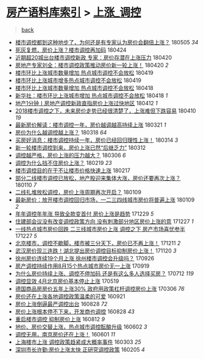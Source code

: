 [房产语料库索引](../../README.md)  > [上涨_调控](上涨_调控.md)
====
> [back](../README.md)

- [楼市调控都到这种地步了，为何还是有专家认为房价会翻倍上涨？](http://jkwz.applinzi.com/ittc/7099653091983098887.html#%E6%A5%BC%E5%B8%82%E8%B0%83%E6%8E%A7%E9%83%BD%E5%88%B0%E8%BF%99%E7%A7%8D%E5%9C%B0%E6%AD%A5%E4%BA%86%EF%BC%8C%E4%B8%BA%E4%BD%95%E8%BF%98%E6%98%AF%E6%9C%89%E4%B8%93%E5%AE%B6%E8%AE%A4%E4%B8%BA%E6%88%BF%E4%BB%B7%E4%BC%9A%E7%BF%BB%E5%80%8D%E4%B8%8A%E6%B6%A8%EF%BC%9F) 180505 *34* 
- [死灰复燃，房价上涨？楼市调控再加码](http://jkwz.applinzi.com/ittc/7095334167338550282.html#%E6%AD%BB%E7%81%B0%E5%A4%8D%E7%87%83%EF%BC%8C%E6%88%BF%E4%BB%B7%E4%B8%8A%E6%B6%A8%EF%BC%9F%E6%A5%BC%E5%B8%82%E8%B0%83%E6%8E%A7%E5%86%8D%E5%8A%A0%E7%A0%81) 180424  
- [近期超20城出台楼市调控新政 专家：房价存潜在上涨压力](http://jkwz.applinzi.com/ittc/7093994458507117578.html#%E8%BF%91%E6%9C%9F%E8%B6%8520%E5%9F%8E%E5%87%BA%E5%8F%B0%E6%A5%BC%E5%B8%82%E8%B0%83%E6%8E%A7%E6%96%B0%E6%94%BF+%E4%B8%93%E5%AE%B6%EF%BC%9A%E6%88%BF%E4%BB%B7%E5%AD%98%E6%BD%9C%E5%9C%A8%E4%B8%8A%E6%B6%A8%E5%8E%8B%E5%8A%9B) 180420  
- [房地产专家刘全：楼市调控政策推动房价新一轮上涨！](http://jkwz.applinzi.com/ittc/7093967197577937926.html#%E6%88%BF%E5%9C%B0%E4%BA%A7%E4%B8%93%E5%AE%B6%E5%88%98%E5%85%A8%EF%BC%9A%E6%A5%BC%E5%B8%82%E8%B0%83%E6%8E%A7%E6%94%BF%E7%AD%96%E6%8E%A8%E5%8A%A8%E6%88%BF%E4%BB%B7%E6%96%B0%E4%B8%80%E8%BD%AE%E4%B8%8A%E6%B6%A8%EF%BC%81) 180420 *2* 
- [楼市环比上涨城市数量增加 热点城市调控不会放松](http://jkwz.applinzi.com/ittc/7093615281941513233.html#%E6%A5%BC%E5%B8%82%E7%8E%AF%E6%AF%94%E4%B8%8A%E6%B6%A8%E5%9F%8E%E5%B8%82%E6%95%B0%E9%87%8F%E5%A2%9E%E5%8A%A0+%E7%83%AD%E7%82%B9%E5%9F%8E%E5%B8%82%E8%B0%83%E6%8E%A7%E4%B8%8D%E4%BC%9A%E6%94%BE%E6%9D%BE) 180419  
- [楼市环比上涨城市增多热点城市调控不会放松](http://jkwz.applinzi.com/ittc/7093608572770583568.html#%E6%A5%BC%E5%B8%82%E7%8E%AF%E6%AF%94%E4%B8%8A%E6%B6%A8%E5%9F%8E%E5%B8%82%E5%A2%9E%E5%A4%9A%E7%83%AD%E7%82%B9%E5%9F%8E%E5%B8%82%E8%B0%83%E6%8E%A7%E4%B8%8D%E4%BC%9A%E6%94%BE%E6%9D%BE) 180419  
- [楼市环比上涨城市数量增加 热点城市调控不会放松](http://jkwz.applinzi.com/ittc/7093424727051994123.html#%E6%A5%BC%E5%B8%82%E7%8E%AF%E6%AF%94%E4%B8%8A%E6%B6%A8%E5%9F%8E%E5%B8%82%E6%95%B0%E9%87%8F%E5%A2%9E%E5%8A%A0+%E7%83%AD%E7%82%B9%E5%9F%8E%E5%B8%82%E8%B0%83%E6%8E%A7%E4%B8%8D%E4%BC%9A%E6%94%BE%E6%9D%BE) 180418  
- [新华社：楼市环比上涨城市增加 热点城市调控不会放松](http://jkwz.applinzi.com/ittc/7093404642555986951.html#%E6%96%B0%E5%8D%8E%E7%A4%BE%EF%BC%9A%E6%A5%BC%E5%B8%82%E7%8E%AF%E6%AF%94%E4%B8%8A%E6%B6%A8%E5%9F%8E%E5%B8%82%E5%A2%9E%E5%8A%A0+%E7%83%AD%E7%82%B9%E5%9F%8E%E5%B8%82%E8%B0%83%E6%8E%A7%E4%B8%8D%E4%BC%9A%E6%94%BE%E6%9D%BE) 180418 *1* 
- [地产1分钟丨房地产调控新政直指房价上涨过快地区](http://jkwz.applinzi.com/ittc/7091136710698337297.html#%E5%9C%B0%E4%BA%A71%E5%88%86%E9%92%9F%E4%B8%A8%E6%88%BF%E5%9C%B0%E4%BA%A7%E8%B0%83%E6%8E%A7%E6%96%B0%E6%94%BF%E7%9B%B4%E6%8C%87%E6%88%BF%E4%BB%B7%E4%B8%8A%E6%B6%A8%E8%BF%87%E5%BF%AB%E5%9C%B0%E5%8C%BA) 180412 *1* 
- [2018楼市调控之下，未来房价走势已经很清楚了，上涨难但下跌容易](http://jkwz.applinzi.com/ittc/7090319579794637841.html#2018%E6%A5%BC%E5%B8%82%E8%B0%83%E6%8E%A7%E4%B9%8B%E4%B8%8B%EF%BC%8C%E6%9C%AA%E6%9D%A5%E6%88%BF%E4%BB%B7%E8%B5%B0%E5%8A%BF%E5%B7%B2%E7%BB%8F%E5%BE%88%E6%B8%85%E6%A5%9A%E4%BA%86%EF%BC%8C%E4%B8%8A%E6%B6%A8%E9%9A%BE%E4%BD%86%E4%B8%8B%E8%B7%8C%E5%AE%B9%E6%98%93) 180410 *19* 
- [最新房价解读：楼市调控一年，房价越调越高持续上涨](http://jkwz.applinzi.com/ittc/7082932667773617163.html#%E6%9C%80%E6%96%B0%E6%88%BF%E4%BB%B7%E8%A7%A3%E8%AF%BB%EF%BC%9A%E6%A5%BC%E5%B8%82%E8%B0%83%E6%8E%A7%E4%B8%80%E5%B9%B4%EF%BC%8C%E6%88%BF%E4%BB%B7%E8%B6%8A%E8%B0%83%E8%B6%8A%E9%AB%98%E6%8C%81%E7%BB%AD%E4%B8%8A%E6%B6%A8) 180321 *1* 
- [房价为什么越调控越上涨？](http://jkwz.applinzi.com/ittc/7081771975066534923.html#%E6%88%BF%E4%BB%B7%E4%B8%BA%E4%BB%80%E4%B9%88%E8%B6%8A%E8%B0%83%E6%8E%A7%E8%B6%8A%E4%B8%8A%E6%B6%A8%EF%BC%9F) 180318 *64* 
- [买房好消息：楼市调控持续一年，房价已经回归理性上涨！](http://jkwz.applinzi.com/ittc/7080250319911257099.html#%E4%B9%B0%E6%88%BF%E5%A5%BD%E6%B6%88%E6%81%AF%EF%BC%9A%E6%A5%BC%E5%B8%82%E8%B0%83%E6%8E%A7%E6%8C%81%E7%BB%AD%E4%B8%80%E5%B9%B4%EF%BC%8C%E6%88%BF%E4%BB%B7%E5%B7%B2%E7%BB%8F%E5%9B%9E%E5%BD%92%E7%90%86%E6%80%A7%E4%B8%8A%E6%B6%A8%EF%BC%81) 180314 *3* 
- [新一轮楼市调控到来，房价上涨已然“后继乏力”](http://jkwz.applinzi.com/ittc/7079923170574599174.html#%E6%96%B0%E4%B8%80%E8%BD%AE%E6%A5%BC%E5%B8%82%E8%B0%83%E6%8E%A7%E5%88%B0%E6%9D%A5%EF%BC%8C%E6%88%BF%E4%BB%B7%E4%B8%8A%E6%B6%A8%E5%B7%B2%E7%84%B6%E2%80%9C%E5%90%8E%E7%BB%A7%E4%B9%8F%E5%8A%9B%E2%80%9D) 180312  
- [调控越严格，房价上涨的压力越大？](http://jkwz.applinzi.com/ittc/7077462769895212043.html#%E8%B0%83%E6%8E%A7%E8%B6%8A%E4%B8%A5%E6%A0%BC%EF%BC%8C%E6%88%BF%E4%BB%B7%E4%B8%8A%E6%B6%A8%E7%9A%84%E5%8E%8B%E5%8A%9B%E8%B6%8A%E5%A4%A7%EF%BC%9F) 180306 *6* 
- [调控为什么挡不住房价上涨？](http://jkwz.applinzi.com/ittc/7071819088462873611.html#%E8%B0%83%E6%8E%A7%E4%B8%BA%E4%BB%80%E4%B9%88%E6%8C%A1%E4%B8%8D%E4%BD%8F%E6%88%BF%E4%BB%B7%E4%B8%8A%E6%B6%A8%EF%BC%9F) 180219 *23* 
- [楼市调控目的在于不让楼市价格快速上涨](http://jkwz.applinzi.com/ittc/7070994418524226571.html#%E6%A5%BC%E5%B8%82%E8%B0%83%E6%8E%A7%E7%9B%AE%E7%9A%84%E5%9C%A8%E4%BA%8E%E4%B8%8D%E8%AE%A9%E6%A5%BC%E5%B8%82%E4%BB%B7%E6%A0%BC%E5%BF%AB%E9%80%9F%E4%B8%8A%E6%B6%A8) 180217  
- [部分二线楼市调控已放松，地产股迎来集体大涨，房价还要再次上涨？](http://jkwz.applinzi.com/ittc/7056893946158908422.html#%E9%83%A8%E5%88%86%E4%BA%8C%E7%BA%BF%E6%A5%BC%E5%B8%82%E8%B0%83%E6%8E%A7%E5%B7%B2%E6%94%BE%E6%9D%BE%EF%BC%8C%E5%9C%B0%E4%BA%A7%E8%82%A1%E8%BF%8E%E6%9D%A5%E9%9B%86%E4%BD%93%E5%A4%A7%E6%B6%A8%EF%BC%8C%E6%88%BF%E4%BB%B7%E8%BF%98%E8%A6%81%E5%86%8D%E6%AC%A1%E4%B8%8A%E6%B6%A8%EF%BC%9F) 180110 *7* 
- [二线扎堆放松调控，房价上涨周期再次开启？](http://jkwz.applinzi.com/ittc/7056638252742607888.html#%E4%BA%8C%E7%BA%BF%E6%89%8E%E5%A0%86%E6%94%BE%E6%9D%BE%E8%B0%83%E6%8E%A7%EF%BC%8C%E6%88%BF%E4%BB%B7%E4%B8%8A%E6%B6%A8%E5%91%A8%E6%9C%9F%E5%86%8D%E6%AC%A1%E5%BC%80%E5%90%AF%EF%BC%9F) 180109  
- [最新房价：放开楼市调控回归市场，一二三四线城市房价将普遍上涨](http://jkwz.applinzi.com/ittc/7056493636554851338.html#%E6%9C%80%E6%96%B0%E6%88%BF%E4%BB%B7%EF%BC%9A%E6%94%BE%E5%BC%80%E6%A5%BC%E5%B8%82%E8%B0%83%E6%8E%A7%E5%9B%9E%E5%BD%92%E5%B8%82%E5%9C%BA%EF%BC%8C%E4%B8%80%E4%BA%8C%E4%B8%89%E5%9B%9B%E7%BA%BF%E5%9F%8E%E5%B8%82%E6%88%BF%E4%BB%B7%E5%B0%86%E6%99%AE%E9%81%8D%E4%B8%8A%E6%B6%A8) 180109 *2* 
- [年年调控年年涨 导致全款变首付 房价上涨是趋势](http://jkwz.applinzi.com/ittc/7052617844267680785.html#%E5%B9%B4%E5%B9%B4%E8%B0%83%E6%8E%A7%E5%B9%B4%E5%B9%B4%E6%B6%A8+%E5%AF%BC%E8%87%B4%E5%85%A8%E6%AC%BE%E5%8F%98%E9%A6%96%E4%BB%98+%E6%88%BF%E4%BB%B7%E4%B8%8A%E6%B6%A8%E6%98%AF%E8%B6%8B%E5%8A%BF) 171229 *5* 
- [住建部会议没有改变调控政策方向 没有刺激部分地区房价上涨的意](http://jkwz.applinzi.com/ittc/7051677379880027152.html#%E4%BD%8F%E5%BB%BA%E9%83%A8%E4%BC%9A%E8%AE%AE%E6%B2%A1%E6%9C%89%E6%94%B9%E5%8F%98%E8%B0%83%E6%8E%A7%E6%94%BF%E7%AD%96%E6%96%B9%E5%90%91+%E6%B2%A1%E6%9C%89%E5%88%BA%E6%BF%80%E9%83%A8%E5%88%86%E5%9C%B0%E5%8C%BA%E6%88%BF%E4%BB%B7%E4%B8%8A%E6%B6%A8%E7%9A%84%E6%84%8F) 171227 *1* 
- [一线热点城市房价回跌 二三线城市房价上涨 调控之下 房产市场喜忧参半](http://jkwz.applinzi.com/ittc/7051569790861181969.html#%E4%B8%80%E7%BA%BF%E7%83%AD%E7%82%B9%E5%9F%8E%E5%B8%82%E6%88%BF%E4%BB%B7%E5%9B%9E%E8%B7%8C+%E4%BA%8C%E4%B8%89%E7%BA%BF%E5%9F%8E%E5%B8%82%E6%88%BF%E4%BB%B7%E4%B8%8A%E6%B6%A8+%E8%B0%83%E6%8E%A7%E4%B9%8B%E4%B8%8B+%E6%88%BF%E4%BA%A7%E5%B8%82%E5%9C%BA%E5%96%9C%E5%BF%A7%E5%8F%82%E5%8D%8A) 171227 *5* 
- [北京楼市，调控不歇脚，楼市被三分天下，房价已不再上涨！](http://jkwz.applinzi.com/ittc/7045601678424802320.html#%E5%8C%97%E4%BA%AC%E6%A5%BC%E5%B8%82%EF%BC%8C%E8%B0%83%E6%8E%A7%E4%B8%8D%E6%AD%87%E8%84%9A%EF%BC%8C%E6%A5%BC%E5%B8%82%E8%A2%AB%E4%B8%89%E5%88%86%E5%A4%A9%E4%B8%8B%EF%BC%8C%E6%88%BF%E4%BB%B7%E5%B7%B2%E4%B8%8D%E5%86%8D%E4%B8%8A%E6%B6%A8%EF%BC%81) 171211 *2* 
- [武汉房价现三连跌！湖北提出房价调控目标抑制房价上涨！](http://jkwz.applinzi.com/ittc/7038140335597814800.html#%E6%AD%A6%E6%B1%89%E6%88%BF%E4%BB%B7%E7%8E%B0%E4%B8%89%E8%BF%9E%E8%B7%8C%EF%BC%81%E6%B9%96%E5%8C%97%E6%8F%90%E5%87%BA%E6%88%BF%E4%BB%B7%E8%B0%83%E6%8E%A7%E7%9B%AE%E6%A0%87%E6%8A%91%E5%88%B6%E6%88%BF%E4%BB%B7%E4%B8%8A%E6%B6%A8%EF%BC%81) 171120 *3* 
- [徐州房价连续19个月上涨 徐州楼市调控会升级吗？](http://jkwz.applinzi.com/ittc/7017654079915033617.html#%E5%BE%90%E5%B7%9E%E6%88%BF%E4%BB%B7%E8%BF%9E%E7%BB%AD19%E4%B8%AA%E6%9C%88%E4%B8%8A%E6%B6%A8+%E5%BE%90%E5%B7%9E%E6%A5%BC%E5%B8%82%E8%B0%83%E6%8E%A7%E4%BC%9A%E5%8D%87%E7%BA%A7%E5%90%97%EF%BC%9F) 170926  
- [房产调控持续作用8月15个热点城市房价无一上涨](http://jkwz.applinzi.com/ittc/7014950928787178512.html#%E6%88%BF%E4%BA%A7%E8%B0%83%E6%8E%A7%E6%8C%81%E7%BB%AD%E4%BD%9C%E7%94%A88%E6%9C%8815%E4%B8%AA%E7%83%AD%E7%82%B9%E5%9F%8E%E5%B8%82%E6%88%BF%E4%BB%B7%E6%97%A0%E4%B8%80%E4%B8%8A%E6%B6%A8) 170919  
- [为什么房价持续上涨、调控不停加码 还是有这么多人选择买房？](http://jkwz.applinzi.com/ittc/6989338594735817744.html#%E4%B8%BA%E4%BB%80%E4%B9%88%E6%88%BF%E4%BB%B7%E6%8C%81%E7%BB%AD%E4%B8%8A%E6%B6%A8%E3%80%81%E8%B0%83%E6%8E%A7%E4%B8%8D%E5%81%9C%E5%8A%A0%E7%A0%81+%E8%BF%98%E6%98%AF%E6%9C%89%E8%BF%99%E4%B9%88%E5%A4%9A%E4%BA%BA%E9%80%89%E6%8B%A9%E4%B9%B0%E6%88%BF%EF%BC%9F) 170712 *119* 
- [调控显效 4月北京房价基本停止上涨](http://jkwz.applinzi.com/ittc/6969350520119493637.html#%E8%B0%83%E6%8E%A7%E6%98%BE%E6%95%88+4%E6%9C%88%E5%8C%97%E4%BA%AC%E6%88%BF%E4%BB%B7%E5%9F%BA%E6%9C%AC%E5%81%9C%E6%AD%A2%E4%B8%8A%E6%B6%A8) 170519  
- [德国商品房房价五年上涨30% 政府用政策杠杆调控房价上涨](http://jkwz.applinzi.com/ittc/6941898994333778948.html#%E5%BE%B7%E5%9B%BD%E5%95%86%E5%93%81%E6%88%BF%E6%88%BF%E4%BB%B7%E4%BA%94%E5%B9%B4%E4%B8%8A%E6%B6%A830%25+%E6%94%BF%E5%BA%9C%E7%94%A8%E6%94%BF%E7%AD%96%E6%9D%A0%E6%9D%86%E8%B0%83%E6%8E%A7%E6%88%BF%E4%BB%B7%E4%B8%8A%E6%B6%A8) 170306 *76* 
- [房价还在上涨各地调控政策温柔的可爱](http://jkwz.applinzi.com/ittc/6880454954115924997.html#%E6%88%BF%E4%BB%B7%E8%BF%98%E5%9C%A8%E4%B8%8A%E6%B6%A8%E5%90%84%E5%9C%B0%E8%B0%83%E6%8E%A7%E6%94%BF%E7%AD%96%E6%B8%A9%E6%9F%94%E7%9A%84%E5%8F%AF%E7%88%B1) 160921  
- [房价上涨倒逼最严调控出台](http://jkwz.applinzi.com/ittc/6871399058748474373.html#%E6%88%BF%E4%BB%B7%E4%B8%8A%E6%B6%A8%E5%80%92%E9%80%BC%E6%9C%80%E4%B8%A5%E8%B0%83%E6%8E%A7%E5%87%BA%E5%8F%B0) 160828 *72* 
- [房价上涨根本停不下来，开发商也调控](http://jkwz.applinzi.com/ittc/6871399059067241477.html#%E6%88%BF%E4%BB%B7%E4%B8%8A%E6%B6%A8%E6%A0%B9%E6%9C%AC%E5%81%9C%E4%B8%8D%E4%B8%8B%E6%9D%A5%EF%BC%8C%E5%BC%80%E5%8F%91%E5%95%86%E4%B9%9F%E8%B0%83%E6%8E%A7) 160828 *43* 
- [重启楼市调控 抑制房价上涨](http://jkwz.applinzi.com/ittc/6865468358199346180.html#%E9%87%8D%E5%90%AF%E6%A5%BC%E5%B8%82%E8%B0%83%E6%8E%A7+%E6%8A%91%E5%88%B6%E6%88%BF%E4%BB%B7%E4%B8%8A%E6%B6%A8) 160812 *9* 
- [地价、房价交替上涨，热点城市调控酝酿升级](http://jkwz.applinzi.com/ittc/6839127107602744324.html#%E5%9C%B0%E4%BB%B7%E3%80%81%E6%88%BF%E4%BB%B7%E4%BA%A4%E6%9B%BF%E4%B8%8A%E6%B6%A8%EF%BC%8C%E7%83%AD%E7%82%B9%E5%9F%8E%E5%B8%82%E8%B0%83%E6%8E%A7%E9%85%9D%E9%85%BF%E5%8D%87%E7%BA%A7) 160602 *3* 
- [调控无用，南京房价还在上涨！](http://jkwz.applinzi.com/ittc/6838680221410395140.html#%E8%B0%83%E6%8E%A7%E6%97%A0%E7%94%A8%EF%BC%8C%E5%8D%97%E4%BA%AC%E6%88%BF%E4%BB%B7%E8%BF%98%E5%9C%A8%E4%B8%8A%E6%B6%A8%EF%BC%81) 160601 *11* 
- [上海楼市上涨 调控政策趋紧成大概率事件](http://jkwz.applinzi.com/ittc/6805429623902962693.html#%E4%B8%8A%E6%B5%B7%E6%A5%BC%E5%B8%82%E4%B8%8A%E6%B6%A8+%E8%B0%83%E6%8E%A7%E6%94%BF%E7%AD%96%E8%B6%8B%E7%B4%A7%E6%88%90%E5%A4%A7%E6%A6%82%E7%8E%87%E4%BA%8B%E4%BB%B6) 160303 *25* 
- [深圳市长许勤:房价上涨太快 正研究调控政策](http://jkwz.applinzi.com/ittc/6795396255157060613.html#%E6%B7%B1%E5%9C%B3%E5%B8%82%E9%95%BF%E8%AE%B8%E5%8B%A4%3A%E6%88%BF%E4%BB%B7%E4%B8%8A%E6%B6%A8%E5%A4%AA%E5%BF%AB+%E6%AD%A3%E7%A0%94%E7%A9%B6%E8%B0%83%E6%8E%A7%E6%94%BF%E7%AD%96) 160205 *4* 
